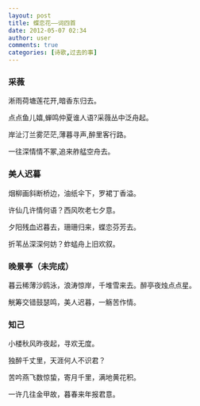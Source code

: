 ```yaml
---
layout: post
title: 蝶恋花——词四首
date: 2012-05-07 02:34
author: user
comments: true
categories: [诗歌,过去的事]
---
```

### 采薇

淅雨荷塘莲花开,暗香东归去。

点点鱼儿嬉,蝉鸣仲夏谁人语?采薇丛中泛舟起。

岸沚汀兰雾茫茫,薄暮寻声,醉里客行路。

一往深情情不冢,追来舴艋空舟去。

### 美人迟暮

烟柳画斜断桥边，油纸伞下，罗裙丁香溢。

许仙几许情何语？西风吹老七夕意。

夕阳残血迟暮去，珊珊归来，蝶恋芬芳去。

折苇丛深深何妨？蚱蜢舟上旧欢叙。

### 晚景亭（未完成）

暮云稀薄沙鸥泳，浪涛惊岸，千堆雪来去。醉亭夜烛点点星。

觥筹交错鼓瑟鸣，美人迟暮，一觞苦作情。

### 知己

小楼秋风昨夜起，寻欢无度。

独醉千丈里，天涯何人不识君？

苦吟燕飞数惊蛰，寄月千里，满地黄花积。

一许几往金甲故，暮春来年报君意。
